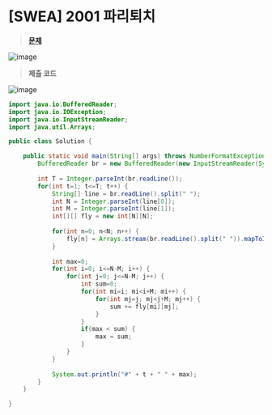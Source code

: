 # [SWEA] 2001 파리퇴치
> **[문제](https://swexpertacademy.com/main/talk/solvingClub/problemView.do?solveclubId=AX69tP7quW4DFAVm&contestProbId=AV5PzOCKAigDFAUq&probBoxId=AX7C26xKL7sDFAVm&type=PROBLEM&problemBoxTitle=day0204&problemBoxCnt=4)**
> 
![image](https://user-images.githubusercontent.com/80896077/174944941-26601592-1aab-44aa-a841-44e979034834.png)

> **제출 코드**

![image](https://user-images.githubusercontent.com/80896077/174945123-671826d0-fb57-4a40-940b-dc7506f50dac.png)

```java
import java.io.BufferedReader;
import java.io.IOException;
import java.io.InputStreamReader;
import java.util.Arrays;

public class Solution {

	public static void main(String[] args) throws NumberFormatException, IOException {
		BufferedReader br = new BufferedReader(new InputStreamReader(System.in));
		
		int T = Integer.parseInt(br.readLine());
		for(int t=1; t<=T; t++) {
			String[] line = br.readLine().split(" ");
			int N = Integer.parseInt(line[0]);
			int M = Integer.parseInt(line[1]);
			int[][] fly = new int[N][N];
			
			for(int n=0; n<N; n++) {
				fly[n] = Arrays.stream(br.readLine().split(" ")).mapToInt(Integer::parseInt).toArray();
			}
			
			int max=0;
			for(int i=0; i<=N-M; i++) {
				for(int j=0; j<=N-M; j++) {
					int sum=0;
					for(int mi=i; mi<i+M; mi++) {
						for(int mj=j; mj<j+M; mj++) {
							sum += fly[mi][mj];
						}
					}
					if(max < sum) {
						max = sum;
					}
				}
			}
			
			System.out.println("#" + t + " " + max);
		}
	}

}
```

